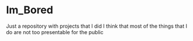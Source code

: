 # Im_Bored
Just a repository with projects that I did 
I think that most of the things that I do are not too presentable for the public
